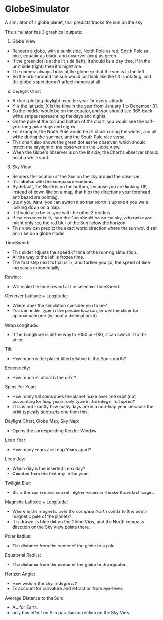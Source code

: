 # GlobeSimulator
A simulator of a globe planet, that predicts/tracks the sun on the sky

The simulator has 3 graphical outputs:

1. Globe View
- Renders a globe, with a sunlit side, North Pole as red, South Pole as blue, equator as black, and observer (you) as green.
- If the green dot is at the lit side (left), it should be a day time, if in the unlit side (right) then it's nighttime.
- The camera always looks at the globe so that the sun is to the left.
- So the orbit around the sun would just look like the tilt is rotating, and the globe's spin doesn't affect camera at all.

2. Daylight Chart
- A chart plotting daylight over the year for every latitude.
- Y is the latitude, X is the time in the year from January 1 to December 31.
- So the middle would be on the equator, and you should see 365 black-white stripes representing the days and nights.
- On the pole at the top and bottom of the chart, you would see the half-year long polar days and nights.
- For example, the North Pole would be all black during the winter, and all white during the summer, and the South Pole vice versa.
- This chart also shows the green dot as the observer, which should match the daylight of the observer on the Globe View.
- When the Globe's observer is on the lit side, the Chart's observer should be at a white spot.

3. Sky View
- Renders the location of the Sun on the sky around the observer.
- It's labeled with the compass directions.
- By default, the North is on the bottom, because you are looking UP, instead of down like on a map, that flips the directions your forehead and beard are pointing.
- But if you want, you can switch it so that North is up like if you were looking down on a map.
- It should also be in sync with the other 2 renders.
- If the observer is lit, then the Sun should be on the sky, otherwise you might only see the red blur of the Sun below the horizon.
- This view can predict the exact world direction where the sun would set and rise on a globe model.

TimeSpeed:
- This slider adjusts the speed of time of the running simulation.
- All the way to the left is frozen time.
- The first step next to that is 1x, and further you go, the speed of time increases exponentially.

Rewind: 
- Will make the time rewind at the selected TimeSpeed.

Observer Latitude + Longitude:
- Where does the simulation consider you to be?
- You can either type in the precise location, or use the slider for approximate one (without a decimal point).

Wrap Longitude:
- If the Longitude is all the way to +180 or -180, it can switch it to the other.

Tilt:
- How much is the planet tilted relative to the Sun's north?

Eccentricity:
- How much elliptical is the orbit?

Spins Per Year:
- How many full spins does the planet make over one orbit (not accounting for leap years, only type in the integer full spins)?
- This is not exactly how many days are in a non-leap year, because the orbit typically subtracts one from this.

Daylight Chart, Globe Map, Sky Map:
- Opens the corresponding Render Window.

Leap Year:
- How many years are Leap Years apart?

Leap Day:
- Which day is the inserted Leap day?
- Counted from the first day in the year.

Twilight Blur:
- Blurs the sunrise and sunset, higher values will make those last longer.

Magnetic Latitude + Longitude:
- Where is the magnetic pole the compass North points to (the south magnetic pole of the planet)?
- It is drawn as blue dot on the Globe View, and the North compass direction on the Sky View points there.

Polar Radius:
- The distance from the center of the globe to a pole.

Equatorial Radius:
- The distance from the center of the globe to the equator.

Horizon Angle:
- How wide is the sky in degrees?
- To account for curvature and refraction from eye-level.

Average Distance to the Sun:
- AU for Earth.
- only has effect on Sun parallax correction on the Sky View.
